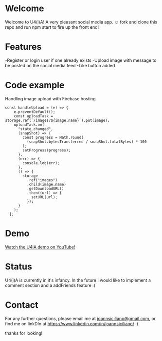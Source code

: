 # Welcome

Welcome to U4(i)A! A very pleasant social media app. ☺︎
fork and clone this repo and run npm start to fire up the front end!

# Features

-Register or login user if one already exists
-Upload image with message to be posted on the social media feed
-Like button added

# Code example

Handling image upload with Firebase hosting

```
const handleUpload = (e) => {
    e.preventDefault();
    const uploadTask = storage.ref(`/images/${image.name}`).put(image);
    uploadTask.on(
      "state_changed",
      (snapShot) => {
        const progress = Math.round(
          (snapShot.bytesTransferred / snapShot.totalBytes) * 100
        );
        setProgress(progress);
      },
      (err) => {
        console.log(err);
      },
      () => {
        storage
          .ref("images")
          .child(image.name)
          .getDownloadURL()
          .then((url) => {
            setURL(url);
          });
      }
    );
  };
```

# Demo

[Watch the U4iA demo on YouTube!](https://www.youtube.com/watch?v=lgmxN7gKfuo&t=2s " watch the U4iA demo on YouTube!")

# Status

U4(i)A is currently in it's infancy. In the future I would like to implement a comment section and a addFriends feature :)

# Contact

For any further questions, please email me at joannsiciliano@gmail.com, or find me on linkDIn at https://www.linkedin.com/in/joannsiciliano/ :)

thanks for looking!
